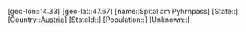 ﻿---
location: [47.67,14.33]
type: City
tags:
- geo/City


SpocWebEntityId: 34415
isDeleted: false
confidential: public

---
[geo-lon::14.33]
[geo-lat::47.67]
[name::Spital am Pyhrnpass]
[State::]
[Country::[Austria](geo/Continent/Europe/Austria.md)]
[StateId::]
[Population::]
[Unknown::]

